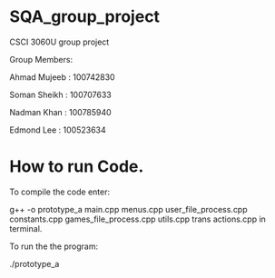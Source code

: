 # SQA_group_project
CSCI 3060U group project

Group Members:

Ahmad Mujeeb : 100742830

Soman Sheikh : 100707633

Nadman Khan :  100785940

Edmond Lee   : 100523634


# How to run Code.
To compile the code enter:

g++ -o prototype_a main.cpp menus.cpp user_file_process.cpp constants.cpp games_file_process.cpp utils.cpp trans
actions.cpp in terminal.


To run the the program:

./prototype_a